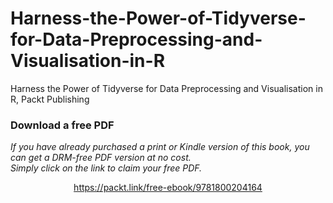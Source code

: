 # Harness-the-Power-of-Tidyverse-for-Data-Preprocessing-and-Visualisation-in-R
Harness the Power of Tidyverse for Data Preprocessing and Visualisation in R, Packt Publishing
### Download a free PDF

 <i>If you have already purchased a print or Kindle version of this book, you can get a DRM-free PDF version at no cost.<br>Simply click on the link to claim your free PDF.</i>
<p align="center"> <a href="https://packt.link/free-ebook/9781800204164">https://packt.link/free-ebook/9781800204164 </a> </p>
